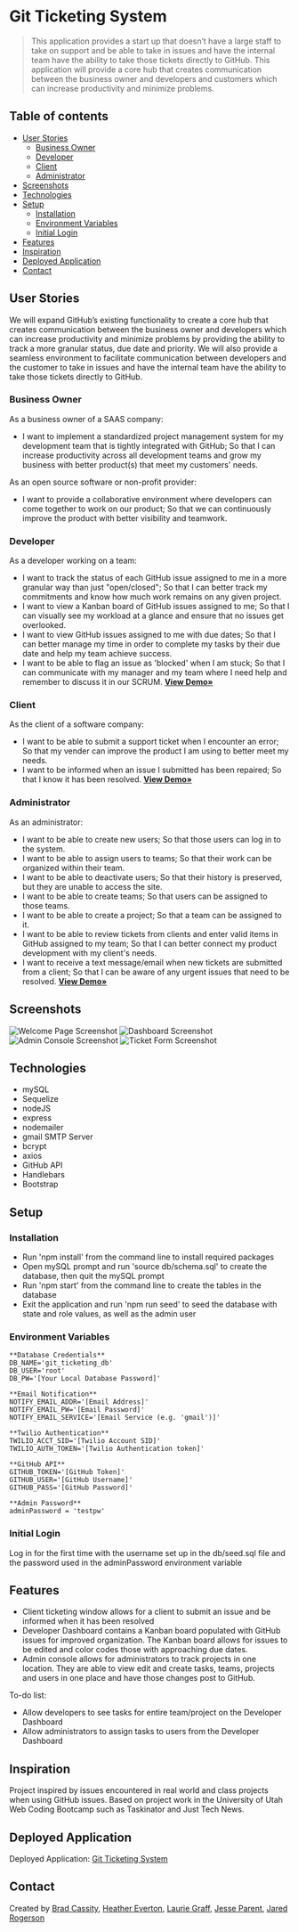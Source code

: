 # Git Ticketing System

> This application provides a start up that doesn’t have a large staff to take on support and be able to take in issues and have the internal team have the ability to take those tickets directly to GitHub. This application will provide a core hub that creates communication between the business owner and developers and customers which can increase productivity and minimize problems.

## Table of contents

- [User Stories](#user-stories)
  - [Business Owner](#business-owner)
  - [Developer](#developer)
  - [Client](#client)
  - [Administrator](#administrator)
- [Screenshots](#screenshots)
- [Technologies](#technologies)
- [Setup](#setup)
  - [Installation](#installation)
  - [Environment Variables](#environment-variables)
  - [Initial Login](#initial-login)
- [Features](#features)
- [Inspiration](#inspiration)
- [Deployed Application](#deployed-application)
- [Contact](#contact)

## User Stories

We will expand GitHub’s existing functionality to create a core hub that creates communication between the business owner and developers which can increase productivity and minimize problems by providing the ability to track a more granular status, due date and priority. We will also provide a seamless environment to facilitate communication between developers and the customer to take in issues and have the internal team have the ability to take those tickets directly to GitHub.

### Business Owner

As a business owner of a SAAS company:

- I want to implement a standardized project management system for my development team that is tightly integrated with GitHub;
  So that I can increase productivity across all development teams and grow my business with better product(s) that meet my customers' needs.

As an open source software or non-profit provider:

- I want to provide a collaborative environment where developers can come together to work on our product;
  So that we can continuously improve the product with better visibility and teamwork.

### Developer

As a developer working on a team:

- I want to track the status of each GitHub issue assigned to me in a more granular way than just "open/closed";
  So that I can better track my commitments and know how much work remains on any given project.
- I want to view a Kanban board of GitHub issues assigned to me;
  So that I can visually see my workload at a glance and ensure that no issues get overlooked.
- I want to view GitHub issues assigned to me with due dates;
  So that I can better manage my time in order to complete my tasks by their due date and help my team achieve success.
- I want to be able to flag an issue as 'blocked' when I am stuck;
  So that I can communicate with my manager and my team where I need help and remember to discuss it in our SCRUM.
  <a href="https://drive.google.com/file/d/1ZsqjjI418RFCQKZ2edgInDGbDAAQ9SmB/view?usp=sharing" target="_blank"><strong>View Demo»</strong></a>

### Client

As the client of a software company:

- I want to be able to submit a support ticket when I encounter an error;
  So that my vender can improve the product I am using to better meet my needs.
- I want to be informed when an issue I submitted has been repaired;
  So that I know it has been resolved.
  <a href="https://drive.google.com/file/d/1PkVNodR-_SFYzshy930jE3EjcrVASQzi/view?usp=sharing" target="_blank"><strong>View Demo»</strong></a>

### Administrator

As an administrator:

- I want to be able to create new users;
  So that those users can log in to the system.
- I want to be able to assign users to teams;
  So that their work can be organized within their team.
- I want to be able to deactivate users;
  So that their history is preserved, but they are unable to access the site.
- I want to be able to create teams;
  So that users can be assigned to those teams.
- I want to be able to create a project;
  So that a team can be assigned to it.
- I want to be able to review tickets from clients and enter valid items in GitHub assigned to my team;
  So that I can better connect my product development with my client's needs.
- I want to receive a text message/email when new tickets are submitted from a client;
  So that I can be aware of any urgent issues that need to be resolved.
  <a href="https://drive.google.com/file/d/1ajnWOlqbuERJcHII_iXKAnSL6rxoCCJ6/view?usp=sharing" target="_blank"><strong>View Demo»</strong></a>

## Screenshots

![Welcome Page Screenshot](./screenshots/welcome.png)
![Dashboard Screenshot](./screenshots/dashboard.png)
![Admin Console Screenshot](./screenshots/admin.png)
![Ticket Form Screenshot](./screenshots/ticket.png)

## Technologies

- mySQL
- Sequelize
- nodeJS
- express
- nodemailer
- gmail SMTP Server
- bcrypt
- axios
- GitHub API
- Handlebars
- Bootstrap

## Setup

### Installation

- Run 'npm install' from the command line to install required packages
- Open mySQL prompt and run 'source db/schema.sql' to create the database, then quit the mySQL prompt
- Run 'npm start' from the command line to create the tables in the database
- Exit the application and run 'npm run seed' to seed the database with state and role values, as well as the admin user

### Environment Variables
```
**Database Credentials**
DB_NAME='git_ticketing_db'
DB_USER='root'
DB_PW='[Your Local Database Password]'

**Email Notification**
NOTIFY_EMAIL_ADDR='[Email Address]'
NOTIFY_EMAIL_PW='[Email Password]'
NOTIFY_EMAIL_SERVICE='[Email Service (e.g. 'gmail')]'

**Twilio Authentication**
TWILIO_ACCT_SID='[Twilio Account SID]'
TWILIO_AUTH_TOKEN='[Twilio Authentication token]'

**GitHub API**
GITHUB_TOKEN='[GitHub Token]'
GITHUB_USER='[GitHub Username]'
GITHUB_PASS='[GitHub Password]'

**Admin Password**
adminPassword = 'testpw'
```

### Initial Login

Log in for the first time with the username set up in the db/seed.sql file and the password used in the adminPassword environment variable

## Features

- Client ticketing window allows for a client to submit an issue and be informed when it has been resolved
- Developer Dashboard contains a Kanban board populated with GitHub issues for improved organization. The Kanban board allows for issues to be edited and color codes those with approaching due dates.
- Admin console allows for administrators to track projects in one location. They are able to view edit and create tasks, teams, projects and users in one place and have those changes post to GitHub.

To-do list:

- Allow developers to see tasks for entire team/project on the Developer Dashboard
- Allow administrators to assign tasks to users from the Developer Dashboard

## Inspiration

Project inspired by issues encountered in real world and class projects when using GitHub issues. Based on project work in the University of Utah Web Coding Bootcamp such as Taskinator and Just Tech News.

## Deployed Application

Deployed Application: [Git Ticketing System](https://git-ticketing-system.herokuapp.com/)

## Contact

Created by [Brad Cassity](https://github.com/BradCassityDev), [Heather Everton](https://github.com/heather-everton), [Laurie Graff](https://github.com/LaurieGraff), [Jesse Parent](https://github.com/jesseparent), [Jared Rogerson](https://github.com/jrogerson20)
